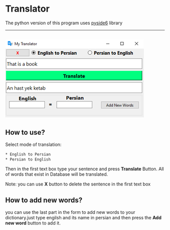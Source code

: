 # Translator
    
The python version of this program uses  [pyside6](http://wiki.qt.io/Qt_for_Python) library


---
![screenshot](Translator.PNG)
---
## How to use?
Select mode of translation:

    * English to Persian
    * Persian to English

Then in the first text box type your sentence and press **Translate**  Button. All of words that exist in Database will be translated.

Note: you can use **X** button to delete the sentence in the first text box

## How to add new words?
you can use the last part in the form to add new words to your dictionary.just type engilsh and its name in persian and then press the **Add new word** button to add it.





